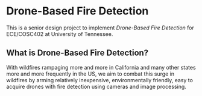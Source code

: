 # Drone-Based Fire Detection
This is a senior design project to implement *Drone-Based Fire Detection* for
ECE/COSC402 at University of Tennessee.

## What is Drone-Based Fire Detection?
With wildfires rampaging more and more in California and many other states more
and more frequently in the US, we aim to combat this surge in wildfires by
arming relatively inexpensive, environmentally friendly, easy to acquire drones
with fire detection using cameras and image processing.
